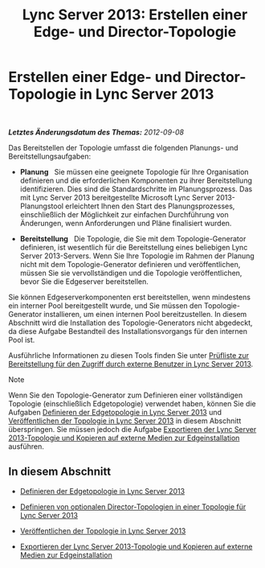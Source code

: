 ﻿---
title: 'Lync Server 2013: Erstellen einer Edge- und Director-Topologie'
TOCTitle: Erstellen einer Edge- und Director-Topologie
ms:assetid: 11e5759e-d69f-4c39-8994-f467c279c558
ms:mtpsurl: https://technet.microsoft.com/de-de/library/Gg398202(v=OCS.15)
ms:contentKeyID: 49293228
ms.date: 05/19/2016
mtps_version: v=OCS.15
ms.translationtype: HT
---

# Erstellen einer Edge- und Director-Topologie in Lync Server 2013

 

_**Letztes Änderungsdatum des Themas:** 2012-09-08_

Das Bereitstellen der Topologie umfasst die folgenden Planungs- und Bereitstellungsaufgaben:

  - **Planung**   Sie müssen eine geeignete Topologie für Ihre Organisation definieren und die erforderlichen Komponenten zu ihrer Bereitstellung identifizieren. Dies sind die Standardschritte im Planungsprozess. Das mit Lync Server 2013 bereitgestellte Microsoft Lync Server 2013- Planungstool erleichtert Ihnen den Start des Planungsprozesses, einschließlich der Möglichkeit zur einfachen Durchführung von Änderungen, wenn Anforderungen und Pläne finalisiert wurden.

  - **Bereitstellung**   Die Topologie, die Sie mit dem Topologie-Generator definieren, ist wesentlich für die Bereitstellung eines beliebigen Lync Server 2013-Servers. Wenn Sie Ihre Topologie im Rahmen der Planung nicht mit dem Topologie-Generator definieren und veröffentlichen, müssen Sie sie vervollständigen und die Topologie veröffentlichen, bevor Sie die Edgeserver bereitstellen.

Sie können Edgeserverkomponenten erst bereitstellen, wenn mindestens ein interner Pool bereitgestellt wurde, und Sie müssen den Topologie-Generator installieren, um einen internen Pool bereitzustellen. In diesem Abschnitt wird die Installation des Topologie-Generators nicht abgedeckt, da diese Aufgabe Bestandteil des Installationsvorgangs für den internen Pool ist.

Ausführliche Informationen zu diesen Tools finden Sie unter [Prüfliste zur Bereitstellung für den Zugriff durch externe Benutzer in Lync Server 2013](lync-server-2013-deployment-checklist-for-external-user-access.md).


> [!NOTE]
> Wenn Sie den Topologie-Generator zum Definieren einer vollständigen Topologie (einschließlich Edgetopologie) verwendet haben, können Sie die Aufgaben <A href="lync-server-2013-define-your-edge-topology.md">Definieren der Edgetopologie in Lync Server 2013</A> und <A href="lync-server-2013-publish-your-topology.md">Veröffentlichen der Topologie in Lync Server 2013</A> in diesem Abschnitt überspringen. Sie müssen jedoch die Aufgabe <A href="lync-server-2013-export-your-topology-and-copy-it-to-external-media-for-edge-installation.md">Exportieren der Lync Server 2013-Topologie und Kopieren auf externe Medien zur Edgeinstallation</A> ausführen.



## In diesem Abschnitt

  - [Definieren der Edgetopologie in Lync Server 2013](lync-server-2013-define-your-edge-topology.md)

  - [Definieren von optionalen Director-Topologien in einer Topologie für Lync Server 2013](lync-server-2013-define-optional-director-topologies-in-your-topology.md)

  - [Veröffentlichen der Topologie in Lync Server 2013](lync-server-2013-publish-your-topology.md)

  - [Exportieren der Lync Server 2013-Topologie und Kopieren auf externe Medien zur Edgeinstallation](lync-server-2013-export-your-topology-and-copy-it-to-external-media-for-edge-installation.md)

